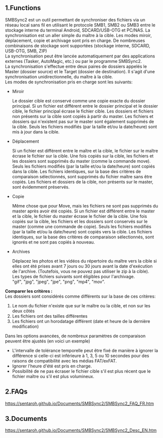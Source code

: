## 1.Functions
SMBSync2 est un outil permettant de synchroniser des fichiers via un réseau local sans fil en utilisant le protocole SMB1, SMB2 ou SMB3 entre le stockage interne du terminal Android, SDCARD/USB-OTG et PC/NAS. La synchronisation est un aller simple du maître à la cible. Les modes miroir, déplacement, copie et archivage sont pris en charge. De nombreuses combinaisons de stockage sont supportées (stockage interne, SDCARD, USB-OTG, SMB, ZIP)  
La synchronisation peut être lancée automatiquement par des applications externes (Tasker, AutoMagic, etc.) ou par le programme SMBSync2.  
La synchronisation s'effectue entre deux paires de dossiers appelés le Master (dossier source) et le Target (dossier de destination). Il s'agit d'une synchronisation unidirectionnelle, du maître à la cible.  
Les modes de synchronisation pris en charge sont les suivants:  
- Miroir

  Le dossier cible est conservé comme une copie exacte du dossier principal. Si un fichier est différent entre le dossier principal et le dossier cible, le fichier principal écrase le fichier cible. Les dossiers et fichiers non présents sur la cible sont copiés à partir du master. Les fichiers et dossiers qui n'existent pas sur le master sont également supprimés de la cible. Seuls les fichiers modifiés (par la taille et/ou la date/heure) sont mis à jour dans la cible.

- Déplacement

  Si un fichier est différent entre le maître et la cible, le fichier sur le maître écrase le fichier sur la cible. Une fois copiés sur la cible, les fichiers et les dossiers sont supprimés du master (comme la commande move).
  Seuls les fichiers modifiés (par la taille et/ou la date/heure) sont copiés dans la cible. Les fichiers identiques, sur la base des critères de comparaison sélectionnés, sont supprimés du fichier maître sans être copiés. Les fichiers et dossiers de la cible, non présents sur le master, sont évidemment préservés.

- Copie

  Même chose que pour Move, mais les fichiers ne sont pas supprimés du master après avoir été copiés.
  Si un fichier est différent entre le master et la cible, le fichier du master écrase le fichier de la cible. Une fois copiés sur la cible, les fichiers et les dossiers sont conservés sur le master (comme une commande de copie).
  Seuls les fichiers modifiés (par la taille et/ou la date/heure) sont copiés vers la cible. Les fichiers identiques, sur la base des critères de comparaison sélectionnés, sont ignorés et ne sont pas copiés à nouveau.

- Archives

  Déplacez les photos et les vidéos du répertoire du maître vers la cible si elles ont été prises avant 7 jours ou 30 jours avant la date d'exécution de l'archive. (Toutefois, vous ne pouvez pas utiliser le zip à la cible).  
Les types de fichiers suivants sont éligibles pour l'archivage.  
"gif", "jpg", "jpeg", "jpe", "png", "mp4", "mov".  

**Comparer les critères :**  
Les dossiers sont considérés comme différents sur la base de ces critères:  
1. Le nom du fichier n'existe que sur le maître ou la cible, et non sur les deux côtés
2. Les fichiers ont des tailles différentes
3. Les fichiers ont un horodatage différent (date et heure de la dernière modification) 

Dans les options avancées, de nombreux paramètres de comparaison peuvent être ajustés (en voici un exemple)
- L'intervalle de tolérance temporelle peut être fixé de manière à ignorer la différence si celle-ci est inférieure à 1, 3, 5 ou 10 secondes pour des raisons de compatibilité avec les médias FAT/exFAT. 
- Ignorer l'heure d'été est pris en charge. 
- Possibilité de ne pas écraser le fichier cible s'il est plus récent que le fichier maître ou s'il est plus volumineux.

## 2.FAQs  
https://sentaroh.github.io/Documents/SMBSync2/SMBSync2_FAQ_FR.htm

## 3.Documents  
https://sentaroh.github.io/Documents/SMBSync2/SMBSync2_Desc_EN.htm
